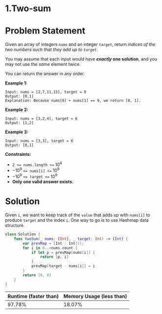 # 1.Two-sum

# Problem Statement

Given an array of integers `nums` and an integer `target`, return *indices of the two numbers such that they add up to `target`*.

You may assume that each input would have ***exactly* one solution**, and you may not use the *same* element twice.

You can return the answer in any order.

**Example 1:**

```other
Input: nums = [2,7,11,15], target = 9
Output: [0,1]
Explanation: Because nums[0] + nums[1] == 9, we return [0, 1].
```

**Example 2:**

```other
Input: nums = [3,2,4], target = 6
Output: [1,2]
```

**Example 3:**

```other
Input: nums = [3,3], target = 6
Output: [0,1]
```

**Constraints:**

- `2 <= nums.length <=` $10^4$
- $-10 ^ 9$ `<= nums[i] <=` $10 ^ 9$
- $-10 ^ 9$ `<= target <=` $10 ^ 9$
- **Only one valid answer exists.**

# Solution

Given `i`, we want to keep track of the `value` that adds up with `nums[i]` to produce `target` and the index `i`. One way to go is to use Hashmap data structure.

```swift
class Solution {
    func twoSum(_ nums: [Int], _ target: Int) -> [Int] {
        var prevMap = [Int : Int]();
        for i in 0..<nums.count {
            if let p = prevMap[nums[i]] {
                return [p, i]
            }
            prevMap[target - nums[i]] = i
        }
        return [0, 0]
    }
}
```

| **Runtime (faster than)** | **Memory Usage (less than)** |
| ------------------------- | ---------------------------- |
| 97.78%                    | 18.07%                       |


